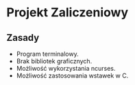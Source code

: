 # Projekt Zaliczeniowy

## Zasady

- Program terminalowy.
- Brak bibliotek graficznych.
- Możliwość wykorzystania ncurses.
- Możliwość zastosowania wstawek w C.
